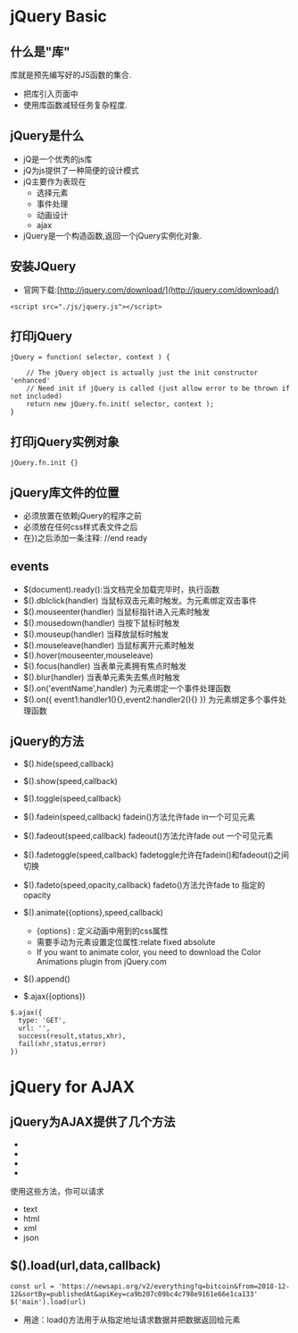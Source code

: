 # jQuery Basic

## 什么是"库"
库就是预先编写好的JS函数的集合.
- 把库引入页面中
- 使用库函数减轻任务复杂程度.

## jQuery是什么
- jQ是一个优秀的js库
- jQ为js提供了一种简便的设计模式
- jQ主要作为表现在
  - 选择元素
  - 事件处理
  - 动画设计
  - ajax
- jQuery是一个构造函数,返回一个jQuery实例化对象.

## 安装JQuery
- 官网下载:[http://jquery.com/download/](http://jquery.com/download/)
```
<script src="./js/jquery.js"></script>
```

## 打印jQuery
```
jQuery = function( selector, context ) {

    // The jQuery object is actually just the init constructor 'enhanced'
    // Need init if jQuery is called (just allow error to be thrown if not included)
    return new jQuery.fn.init( selector, context );
}
```

## 打印jQuery实例对象
```
jQuery.fn.init {}
```

## jQuery库文件的位置
- 必须放置在依赖jQuery的程序之前
- 必须放在任何css样式表文件之后
- 在})之后添加一条注释: //end ready



## events
- $(document).ready():当文档完全加载完毕时，执行函数
- $().dblclick(handler) 当鼠标双击元素时触发。为元素绑定双击事件
- $().mouseenter(handler) 当鼠标指针进入元素时触发
- $().mousedown(handler) 当按下鼠标时触发
- $().mouseup(handler) 当释放鼠标时触发
- $().mouseleave(handler) 当鼠标离开元素时触发
- $().hover(mouseenter,mouseleave)
- $().focus(handler) 当表单元素拥有焦点时触发
- $().blur(handler) 当表单元素失去焦点时触发
- $().on('eventName',handler) 为元素绑定一个事件处理函数
- $().on({ event1:handler1(){},event2:handler2(){} }) 为元素绑定多个事件处理函数

## jQuery的方法
- $().hide(speed,callback)
- $().show(speed,callback)
- $().toggle(speed,callback)

- $().fadein(speed,callback) fadein()方法允许fade in一个可见元素
- $().fadeout(speed,callback)  fadeout()方法允许fade out 一个可见元素
- $().fadetoggle(speed,callback) fadetoggle允许在fadein()和fadeout()之间切换
- $().fadeto(speed,opacity,callback)  fadeto()方法允许fade to 指定的opacity


- $().animate({options},speed,callback)
  - {options} : 定义动画中用到的css属性
  - 需要手动为元素设置定位属性:relate fixed absolute
  - If you want to animate color, you need to download the Color Animations plugin from jQuery.com


- $().append()

- $.ajax({options})
```
$.ajax({
  type: 'GET',
  url: '',
  success(result,status,xhr),
  fail(xhr,status,error)
})
```

# jQuery for AJAX

## jQuery为AJAX提供了几个方法
-
-
-
-

使用这些方法，你可以请求
- text
- html
- xml
- json

## $().load(url,data,callback)
```
const url = 'https://newsapi.org/v2/everything?q=bitcoin&from=2018-12-12&sortBy=publishedAt&apiKey=ca9b207c09bc4c798e9161e66e1ca133'
$('main').load(url)
```
- 用途：load()方法用于从指定地址请求数据并把数据返回给元素

